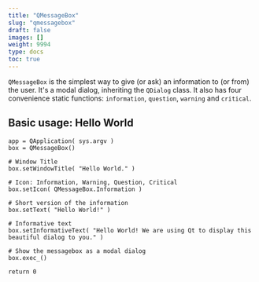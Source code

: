 ```yaml
---
title: "QMessageBox"
slug: "qmessagebox"
draft: false
images: []
weight: 9994
type: docs
toc: true
---
```


`QMessageBox` is the simplest way to give (or ask) an information to (or from) the user. It's a modal dialog, inheriting the `QDialog` class. It also has four convenience static functions: `information`, `question`, `warning` and `critical`.

## Basic usage: Hello World
    app = QApplication( sys.argv )
    box = QMessageBox()

    # Window Title
    box.setWindowTitle( "Hello World." )

    # Icon: Information, Warning, Question, Critical
    box.setIcon( QMessageBox.Information )

    # Short version of the information
    box.setText( "Hello World!" )

    # Informative text
    box.setInformativeText( "Hello World! We are using Qt to display this beautiful dialog to you." )

    # Show the messagebox as a modal dialog
    box.exec_()
    
    return 0

